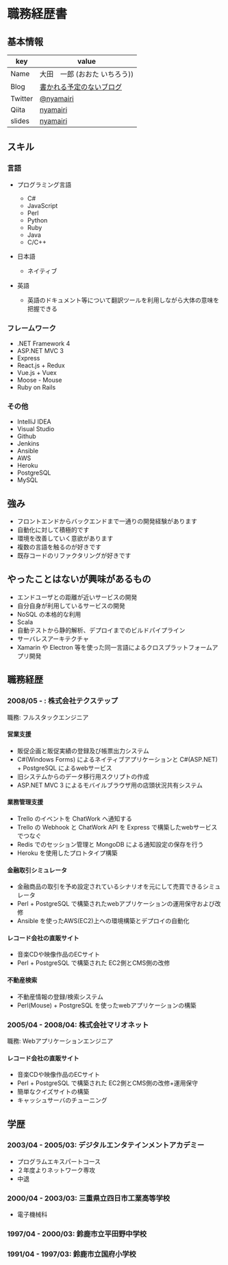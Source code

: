 # 職務経歴書

## 基本情報

|key|value|
|---|-----|
|Name|大田　一郎 (おおた いちろう))|
|Blog|[書かれる予定のないブログ](http://nyamairi.hatenablog.jp/)|
|Twitter|[@nyamairi](https://twitter.com/nyamairi)|
|Qiita|[nyamairi](http://qiita.com/nyamairi)|
|slides|[nyamairi](https://slid.es/nyamairi)|

## スキル

### 言語

- プログラミング言語
  - C#
  - JavaScript
  - Perl
  - Python
  - Ruby
  - Java
  - C/C++

- 日本語
  - ネイティブ
- 英語
  - 英語のドキュメント等について翻訳ツールを利用しながら大体の意味を把握できる

### フレームワーク

- .NET Framework 4
- ASP.NET MVC 3
- Express
- React.js + Redux
- Vue.js + Vuex
- Moose - Mouse
- Ruby on Rails

### その他

- IntelliJ IDEA
- Visual Studio
- Github
- Jenkins
- Ansible
- AWS
- Heroku
- PostgreSQL
- MySQL

## 強み

- フロントエンドからバックエンドまで一通りの開発経験があります
- 自動化に対して積極的です
- 環境を改善していく意欲があります
- 複数の言語を触るのが好きです
- 既存コードのリファクタリングが好きです

## やったことはないが興味があるもの

- エンドユーザとの距離が近いサービスの開発
- 自分自身が利用しているサービスの開発
- NoSQL の本格的な利用
- Scala
- 自動テストから静的解析、デプロイまでのビルドパイプライン
- サーバレスアーキテクチャ
- Xamarin や Electron 等を使った同一言語によるクロスプラットフォームアプリ開発

## 職務経歴

### 2008/05 - : 株式会社テクステップ

職務: フルスタックエンジニア

#### 営業支援

- 販促企画と販促実績の登録及び帳票出力システム
- C#(Windows Forms) によるネイティブアプリケーションと C#(ASP.NET) + PostgreSQL によるwebサービス
- 旧システムからのデータ移行用スクリプトの作成
- ASP.NET MVC 3 によるモバイルブラウザ用の店頭状況共有システム

#### 業務管理支援

- Trello のイベントを ChatWork へ通知する
- Trello の Webhook と ChatWork API を Express で構築したwebサービスでつなぐ
- Redis でのセッション管理と MongoDB による通知設定の保存を行う
- Heroku を使用したプロトタイプ構築

#### 金融取引シミュレータ

- 金融商品の取引を予め設定されているシナリオを元にして売買できるシミュレータ
- Perl + PostgreSQL で構築されたwebアプリケーションの運用保守および改修
- Ansible を使ったAWS(EC2)上への環境構築とデプロイの自動化

#### レコード会社の直販サイト

- 音楽CDや映像作品のECサイト
- Perl + PostgreSQL で構築された EC2側とCMS側の改修

#### 不動産検索

- 不動産情報の登録/検索システム
- Perl(Mouse) + PostgreSQL を使ったwebアプリケーションの構築

### 2005/04 - 2008/04: 株式会社マリオネット

職務: Webアプリケーションエンジニア

#### レコード会社の直販サイト

- 音楽CDや映像作品のECサイト
- Perl + PostgreSQL で構築された EC2側とCMS側の改修+運用保守
- 簡単なクイズサイトの構築
- キャッシュサーバのチューニング

## 学歴

### 2003/04 - 2005/03: デジタルエンタテインメントアカデミー

- プログラムエキスパートコース
- ２年度よりネットワーク専攻
- 中退

### 2000/04 - 2003/03: 三重県立四日市工業高等学校

- 電子機械科

### 1997/04 - 2000/03: 鈴鹿市立平田野中学校

### 1991/04 - 1997/03: 鈴鹿市立国府小学校
